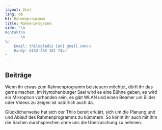 ```yaml
---
layout: 2col
lang: de
h1: Rahmenprogramm
title: Rahmenprogramm
side: "\n
Kontakt\n
-------\n
\n
    Email: thilogladis [at] gmail.com\n
    Handy: 0152-335 181 74\n
"
---
```


Beiträge
--------

Wenn ihr etwas zum Rahmenprogramm beisteuern möchtet, dürft ihr das gerne machen. Im Nymphenburger Saal wird es eine Bühne geben, es wird ein Mikrophon vorhanden sein, es gibt WLAN und einen Beamer um Bilder oder Videos zu zeigen ist natürlich auch da.

Glücklicherweise hat sich der Thilo bereit erklärt, sich um die Planung und und Ablauf des Rahmenprogramms zu kümmern. So könnt ihr auch mit ihm die Sachen durchsprechen ohne uns die Überraschung zu nehmen.


